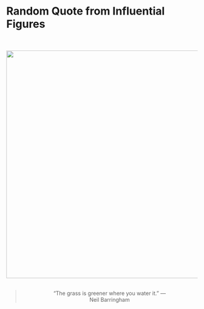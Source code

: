 # Random Quote from Influential Figures

<div align="center">
  <br>
  <br>
  <a href="undefined" title="undefined"><img src="undefined" width="600px"></a>
  <br>
  <br>
  <blockquote>&ldquo;The grass is greener where you water it.&rdquo; &mdash; <footer>Neil Barringham</footer></blockquote>
</div>
  